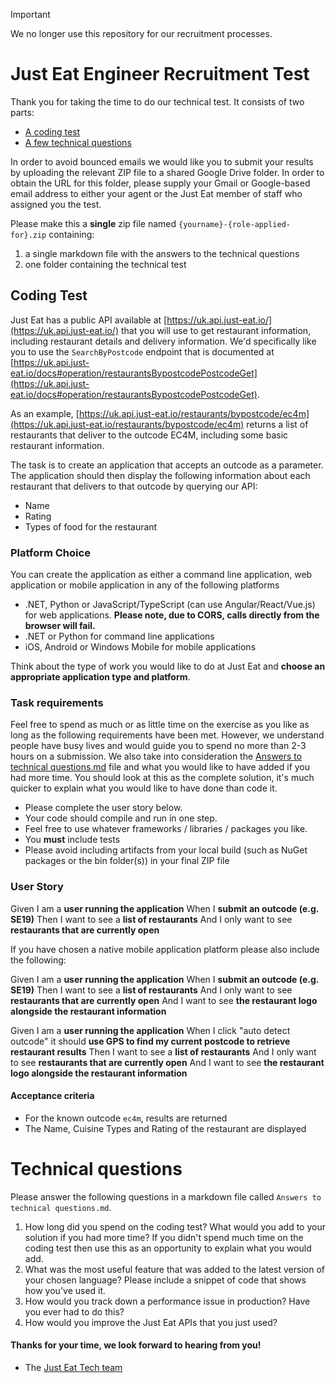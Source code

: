 > [!IMPORTANT]
> We no longer use this repository for our recruitment processes.

Just Eat Engineer Recruitment Test
==================================

Thank you for taking the time to do our technical test. It consists of two parts:

* [A coding test](#coding-test)
* [A few technical questions](#technical-questions)

In order to avoid bounced emails we would like you to submit your results by uploading the relevant ZIP file to a shared Google Drive folder. In order to obtain the URL for this folder, please supply your Gmail or Google-based email address to either your agent or the Just Eat member of staff who assigned you the test.

Please make this a **single** zip file named `{yourname}-{role-applied-for}.zip` containing:

1. a single markdown file with the answers to the technical questions
2. one folder containing the technical test

## Coding Test

Just Eat has a public API available at [https://uk.api.just-eat.io/](https://uk.api.just-eat.io/) that you will use to get restaurant information, including restaurant details and delivery information. We'd specifically like you to use the `SearchByPostcode` endpoint that is documented at [https://uk.api.just-eat.io/docs#operation/restaurantsBypostcodePostcodeGet](https://uk.api.just-eat.io/docs#operation/restaurantsBypostcodePostcodeGet).

As an example, [https://uk.api.just-eat.io/restaurants/bypostcode/ec4m](https://uk.api.just-eat.io/restaurants/bypostcode/ec4m) returns a list of restaurants that deliver to the outcode EC4M, including some basic restaurant information.

The task is to create an application that accepts an outcode as a parameter. The application should then display the following information about each restaurant that delivers to that outcode by querying our API:

- Name
- Rating
- Types of food for the restaurant

### Platform Choice

You can create the application as either a command line application, web application or mobile application in any of the following platforms

- .NET, Python or JavaScript/TypeScript (can use Angular/React/Vue.js) for web applications. **Please note, due to CORS, calls directly from the browser will fail.**
- .NET or Python for command line applications
- iOS, Android or Windows Mobile for mobile applications

Think about the type of work you would like to do at Just Eat and **choose an appropriate application type and platform**.

### Task requirements

Feel free to spend as much or as little time on the exercise as you like as long as the following requirements have been met. However, we understand people have busy lives and would guide you to spend no more than 2-3 hours on a submission. We also take into consideration the [Answers to technical questions.md](#technical-questions) file and what you would like to have added if you had more time. You should look at this as the complete solution, it's much quicker to explain what you would like to have done than code it.

- Please complete the user story below.
- Your code should compile and run in one step.
- Feel free to use whatever frameworks / libraries / packages you like.
- You **must** include tests
- Please avoid including artifacts from your local build (such as NuGet packages or the bin folder(s)) in your final ZIP file

### User Story

Given I am a **user running the application**
When I **submit an outcode (e.g. SE19)**
Then I want to see a **list of restaurants**
And I only want to see **restaurants that are currently open**

If you have chosen a native mobile application platform please also include the following:

Given I am a **user running the application**
When I **submit an outcode (e.g. SE19)**
Then I want to see a **list of restaurants**
And I only want to see **restaurants that are currently open**
And I want to see **the restaurant logo alongside the restaurant information** 

Given I am a **user running the application**
When I click "auto detect outcode" it should **use GPS to find my current postcode to retrieve restaurant results**
Then I want to see a **list of restaurants**
And I only want to see **restaurants that are currently open**
And I want to see **the restaurant logo alongside the restaurant information**

#### Acceptance criteria

- For the known outcode `ec4m`, results are returned
- The Name, Cuisine Types and Rating of the restaurant are displayed

# Technical questions

Please answer the following questions in a markdown file called `Answers to technical questions.md`.

1. How long did you spend on the coding test? What would you add to your solution if you had more time? If you didn't spend much time on the coding test then use this as an opportunity to explain what you would add.
2. What was the most useful feature that was added to the latest version of your chosen language? Please include a snippet of code that shows how you've used it.
3. How would you track down a performance issue in production? Have you ever had to do this?
4. How would you improve the Just Eat APIs that you just used?


#### Thanks for your time, we look forward to hearing from you!
- The [Just Eat Tech team](https://careers.justeattakeaway.com/global/en/c/tech-product-jobs)
